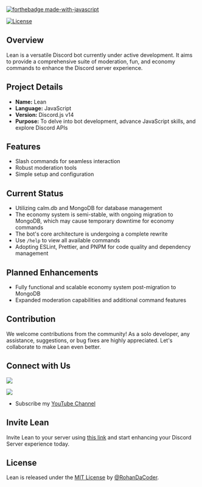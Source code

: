 [![forthebadge made-with-javascript](https://forthebadge.com/images/badges/made-with-javascript.svg)](https://nodejs.org/)

[![License](https://img.shields.io/badge/License-MIT-blue)](#license)

## Overview

Lean is a versatile Discord bot currently under active development. It aims to provide a comprehensive suite of moderation, fun, and economy commands to enhance the Discord server experience.

## Project Details

- **Name:** Lean
- **Language:** JavaScript
- **Version:** Discord.js v14
- **Purpose:** To delve into bot development, advance JavaScript skills, and explore Discord APIs

## Features

- Slash commands for seamless interaction
- Robust moderation tools
- Simple setup and configuration

## Current Status

- Utilizing calm.db and MongoDB for database management
- The economy system is semi-stable, with ongoing migration to MongoDB, which may cause temporary downtime for economy commands
- The bot's core architecture is undergoing a complete rewrite
- Use `/help` to view all available commands
- Adopting ESLint, Prettier, and PNPM for code quality and dependency management

## Planned Enhancements

- Fully functional and scalable economy system post-migration to MongoDB
- Expanded moderation capabilities and additional command features

## Contribution

We welcome contributions from the community! As a solo developer, any assistance, suggestions, or bug fixes are highly appreciated. Let's collaborate to make Lean even better.

## Connect with Us

![](https://dcbadge.limes.pink/api/shield/922419431508938773?theme=default-inverted)

[![](https://dcbadge.limes.pink/api/server/vCpBebaP8w)](https://discord.com/invite/vCpBebaP8w)

- Subscribe my [YouTube Channel](https://youtube.com/@RohanPlayz_YT)

## Invite Lean

Invite Lean to your server using [this link](https://discord.com/oauth2/authorize?client_id=983626513159163904&scope=bot&permissions=1099511627775) and start enhancing your Discord Server experience today.

## License

Lean is released under the [MIT License](https://raw.githubusercontent.com/RohanDaCoder/Lean/main/LICENSE) by [@RohanDaCoder](https://github.com/RohanDaCoder).
